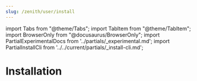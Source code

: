 ```yaml
---
slug: /zenith/user/install
---
```


import Tabs from "@theme/Tabs";
import TabItem from "@theme/TabItem";
import BrowserOnly from "@docusaurus/BrowserOnly";
import PartialExperimentalDocs from '../partials/_experimental.md';
import PartialInstallCli from '../../current/partials/_install-cli.md';

# Installation

<PartialExperimentalDocs />
<PartialInstallCli />
